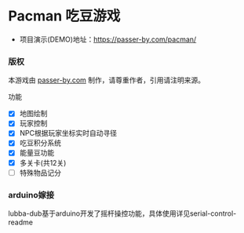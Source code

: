# Pacman 吃豆游戏

- 项目演示(DEMO)地址：https://passer-by.com/pacman/

### 版权
本游戏由 [passer-by.com](https://passer-by.com/) 制作，请尊重作者，引用请注明来源。

功能

- [x] 地图绘制
- [x] 玩家控制
- [x] NPC根据玩家坐标实时自动寻径
- [x] 吃豆积分系统
- [x] 能量豆功能
- [x] 多关卡(共12关)
- [ ] 特殊物品记分

### arduino嫁接
lubba-dub基于arduino开发了摇杆操控功能，具体使用详见serial-control-readme


